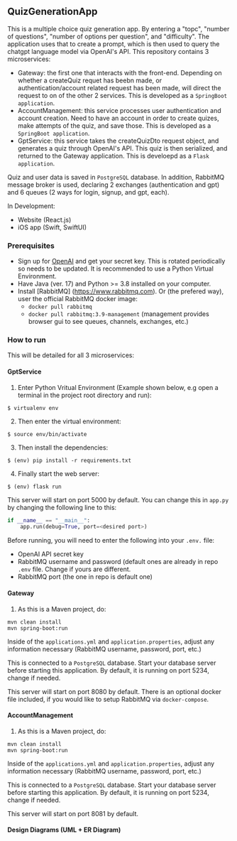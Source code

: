 ## QuizGenerationApp

This is a multiple choice quiz generation app. By entering a "topc", "number of questions", "number of options per question", and "difficulty". The application uses that to create a prompt, which is then used to query the chatgpt language model via OpenAI's API. This repository contains 3 microservices:
* Gateway: the first one that interacts with the front-end. Depending on whether a createQuiz requet has beebn made, or authentication/account related request has been made, will direct the request to on of the other 2 services. This is developed as a `SpringBoot application`. 
* AccountManagement: this service processes user authentication and account creation. Need to have an account in order to create quizes, make attempts of the quiz, and save those. This is developed as a `SpringBoot application`.
* GptService: this service takes the createQuizDto request object, and generates a quiz through OpenAI's API. This quiz is then serialized, and returned to the Gateway application. This is develoepd as a `Flask application`. 

Quiz and user data is saved in `PostgreSQL` database. In addition, RabbitMQ message broker is used, declaring 2 exchanges (authentication and gpt) and 6 queues (2 ways for login, signup, and gpt, each). 

In Development:
* Website (React.js)
* iOS app (Swift, SwiftUI)

### Prerequisites
* Sign up for [OpenAI](https://openai.com) and get your secret key. This is rotated periodically so needs to be updated. It is recommended to use a Python Virtual Environment.
* Have Java (ver. 17) and Python >= 3.8 installed on your computer. 
* Install [RabbitMQ] (https://www.rabbitmq.com). Or (the prefered way), user the official RabbitMQ docker image:
  * `docker pull rabbitmq`
  * `docker pull rabbitmq:3.9-management` (management provides browser gui to see queues, channels, exchanges, etc.)

### How to run 
This will be detailed for all 3 microservices:

#### GptService
1. Enter Python Vritual Environment (Example shown below, e.g open a terminal in the project root directory and run):
```
$ virtualenv env
```
2. Then enter the virtual environment:
```
$ source env/bin/activate
```
3. Then install the dependencies:
```
$ (env) pip install -r requirements.txt
```
4. Finally start the web server:
```
$ (env) flask run
```

This server will start on port 5000 by default. You can change this in `app.py` by changing the following line to this:

```python
if __name__ == "__main__":
    app.run(debug=True, port=<desired port>)
```

Before running, you will need to enter the following into your `.env.` file:
* OpenAI API secret key 
* RabbitMQ username and password (default ones are already in repo `.env` file. Change if yours are different. 
* RabbitMQ port (the one in repo is default one)

#### Gateway 
1. As this is a Maven project, do:
```
mvn clean install
mvn spring-boot:run
```
Inside of the `applications.yml` and `application.properties`, adjust any information necessary (RabbitMQ username, password, port, etc.) 

This is connected to a `PostgreSQL` database. Start your database server before starting this application. By default, it is running on port 5234, change if needed. 

This server will start on port 8080 by default. There is an optional docker file included, if you would like to setup RabbitMQ via `docker-compose`. 

#### AccountManagement

1. As this is a Maven project, do:
```
mvn clean install
mvn spring-boot:run
```
Inside of the `applications.yml` and `application.properties`, adjust any information necessary (RabbitMQ username, password, port, etc.) 

This is connected to a `PostgreSQL` database. Start your database server before starting this application. By default, it is running on port 5234, change if needed. 

This server will start on port 8081 by default.

#### Design Diagrams (UML + ER Diagram)
